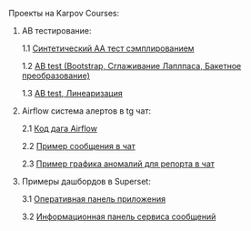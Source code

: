 Проекты на Karpov Courses:

1. AB тестирование:
   
   1.1 [Синтетический AA тест сэмплированием](https://github.com/maryginm/KarpovC/blob/edc8bcc6a882c77ec338ee61a6f4321a35179c80/AB_tests/Task_1.ipynb)
   
   1.2 [AB test (Bootstrap, Сглаживание Лаплпаса, Бакетное преобразование)](https://github.com/maryginm/KarpovC/blob/ebd608a25434970f572059f9ce3387147b030ba2/AB_tests/Task_2.ipynb)
   
   1.3 [AB test, Линеаризация](https://github.com/maryginm/KarpovC/blob/b23083f427ca5e5320144bf93bdf4a9006ada4cf/AB_tests/Task_3.ipynb)

2. Airflow система алертов в tg чат:

   2.1 [Код дага Airflow](https://github.com/maryginm/KarpovC/blob/b23083f427ca5e5320144bf93bdf4a9006ada4cf/AirFlow_%D0%A1%D0%B8%D1%81%D1%82%D0%B5%D0%BC%D0%B0%20%D0%B0%D0%BB%D0%B5%D1%80%D1%82%D0%BE%D0%B2/Alerts_system_mih_m_new.py)

   2.2 [Пример сообщения в чат](https://github.com/maryginm/KarpovC/blob/b23083f427ca5e5320144bf93bdf4a9006ada4cf/AirFlow_%D0%A1%D0%B8%D1%81%D1%82%D0%B5%D0%BC%D0%B0%20%D0%B0%D0%BB%D0%B5%D1%80%D1%82%D0%BE%D0%B2/alert_screen_1.png)

   2.3 [Пример графика аномалий для репорта в чат](https://github.com/maryginm/KarpovC/blob/b23083f427ca5e5320144bf93bdf4a9006ada4cf/AirFlow_%D0%A1%D0%B8%D1%81%D1%82%D0%B5%D0%BC%D0%B0%20%D0%B0%D0%BB%D0%B5%D1%80%D1%82%D0%BE%D0%B2/alert_graphics.jpg)

3. Примеры дашбордов в Superset:
   
   3.1 [Оперативная панель приложения](https://github.com/maryginm/KarpovC/blob/6c8f26047e88afb45def6d279654a2b02ff88dbf/Superset%20%D0%B4%D0%B0%D1%88%D0%B1%D0%BE%D1%80%D0%B4%D1%8B/%D0%98%D0%BD%D1%84%D0%BE%D1%80%D0%BC%D0%B0%D1%86%D0%B8%D0%BE%D0%BD%D0%BD%D1%8B%D0%B9%20%D0%BB%D0%B5%D0%BD%D1%82%D0%B0%20%D0%BD%D0%BE%D0%B2%D0%BE%D1%81%D1%82%D0%B5%D0%B9.jpg)

   3.2 [Информационная панель сервиса сообщений](https://github.com/maryginm/KarpovC/blob/6c8f26047e88afb45def6d279654a2b02ff88dbf/Superset%20%D0%B4%D0%B0%D1%88%D0%B1%D0%BE%D1%80%D0%B4%D1%8B/%D0%A1%D0%B5%D1%80%D0%B2%D0%B8%D1%81%20%D1%81%D0%BE%D0%BE%D0%B1%D1%89%D0%B5%D0%BD%D0%B8%D0%B9.jpg)
